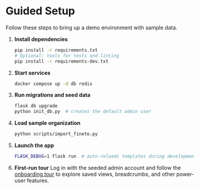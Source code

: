 # Guided Setup

Follow these steps to bring up a demo environment with sample data.

1. **Install dependencies**
   ```bash
   pip install -r requirements.txt
   # Optional: tools for tests and linting
   pip install -r requirements-dev.txt
   ```
2. **Start services**
   ```bash
   docker compose up -d db redis
   ```
3. **Run migrations and seed data**
   ```bash
   flask db upgrade
   python init_db.py  # creates the default admin user
   ```
4. **Load sample organization**
   ```bash
   python scripts/import_fineto.py
   ```
5. **Launch the app**
   ```bash
   FLASK_DEBUG=1 flask run  # auto-reloads templates during development
   ```
6. **First-run tour**
   Log in with the seeded admin account and follow the [onboarding tour](onboarding_tour.md) to explore saved views, breadcrumbs, and other power-user features.
